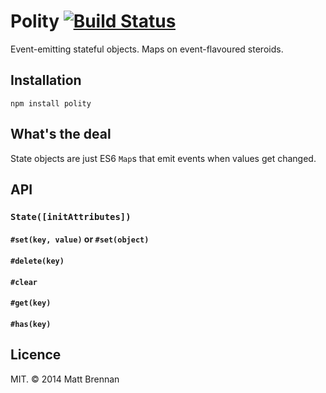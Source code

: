 # Polity [![Build Status](https://travis-ci.org/quarterto/Polity.svg)](https://travis-ci.org/quarterto/Polity)

Event-emitting stateful objects. Maps on event-flavoured steroids.

## Installation

```
npm install polity
```

## What's the deal

State objects are just ES6 `Map`s that emit events when values get changed.

## API
### `State([initAttributes])`
#### `#set(key, value)` or `#set(object)`
#### `#delete(key)`
#### `#clear`
#### `#get(key)`
#### `#has(key)`

## Licence

MIT. &copy; 2014 Matt Brennan
